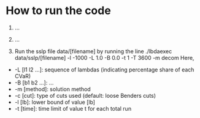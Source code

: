 # How to run the code

1. ...
2. ...

3. Run the sslp file data/[filename] by running the line
./lbdaexec data/sslp/[filename] -l -1000 -L 1.0 -B 0.0 -t 1 -T 3600 -m decom
Here,
* -L [l1 l2 ...]:   sequence of lambdas (indicating percentage share of each CVaR)
* -B [b1 b2 ...]:   ...
* -m [method]:      solution method
* -c [cut]:         type of cuts used (default: loose Benders cuts)
* -l [lb]:          lower bound of value [lb]
* -t [time]:           time limit of value t for each total run